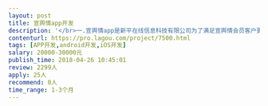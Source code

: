 ```yaml
---                
layout: post       
title: 宣舆情app开发           
description: '</br>一.宣舆情app是新平在线信息科技有限公司为了满足宣舆情会员客户更加方便的，随时随地能获得宣舆情的舆情信息提醒的app。 </br>主要针对的用户是宣舆情的会员和对宣舆情产品有意向的客户 </br></br>App在使用中需要能够及时获取后端资讯，更好地在app前端页面更新显示，需要体现信息的及时性 </br>二.需要对安卓和ios开发有经验的团队 </br>三.功能页面 </br>第一层界面： </br>登录页--提醒客户输入用户名和密码，输入正确登录成功，具有用户注册和密码找回功能 </br>第二层界面：	总共7个栏目 </br>本地舆情	</br>宣传部动态	</br>文明城市建设	</br>文化产业	</br>一周热点	</br>一周案例	</br>问卷调查	</br>第三层页面： </br>本地舆情详情页	显示推送的关于本地舆情的新闻资讯，具有条件筛选过滤功能和不感兴趣隐藏功能 </br>宣传部动态情详情页	显示宣传部动态资讯，具有不感兴趣隐藏功能 </br>文明城市建设详情页	具有不感兴趣隐藏功能 </br>文化产业详情页详情页	具有不感兴趣隐藏功能 </br>一周热点详情页详情页	显示一周热点的推送信息 </br>一周案例详情页	显示一周热点的推送信息 </br>问卷调查情详情页	显示调查问卷</br>'     
contenturl: https://pro.lagou.com/project/7500.html      
tags: [APP开发,android开发,iOS开发]            
salary: 20000-30000元          
publish_time: 2018-04-26 10:45:01         
review: 2299人                   
apply: 25人                   
recommend: 0人                   
time_range: 1-3个月              
---                 
```

